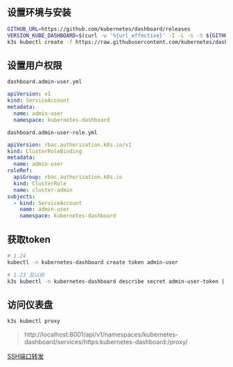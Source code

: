 
## 设置环境与安装

```bash
GITHUB_URL=https://github.com/kubernetes/dashboard/releases
VERSION_KUBE_DASHBOARD=$(curl -w '%{url_effective}' -I -L -s -S ${GITHUB_URL}/latest -o /dev/null | sed -e 's|.*/||')
k3s kubectl create -f https://raw.githubusercontent.com/kubernetes/dashboard/${VERSION_KUBE_DASHBOARD}/aio/deploy/recommended.yaml
```

## 设置用户权限

`dashboard.admin-user.yml`

```yaml
apiVersion: v1
kind: ServiceAccount
metadata:
  name: admin-user
  namespace: kubernetes-dashboard
```

`dashboard.admin-user-role.yml`

```yaml
apiVersion: rbac.authorization.k8s.io/v1
kind: ClusterRoleBinding
metadata:
  name: admin-user
roleRef:
  apiGroup: rbac.authorization.k8s.io
  kind: ClusterRole
  name: cluster-admin
subjects:
  - kind: ServiceAccount
    name: admin-user
    namespace: kubernetes-dashboard
```

## 获取token

```bash
# 1.24
kubectl -n kubernetes-dashboard create token admin-user

# 1.23 及以前
k3s kubectl -n kubernetes-dashboard describe secret admin-user-token | grep '^token'
```

## 访问仪表盘

```bash
k3s kubectl proxy
```

> http://localhost:8001/api/v1/namespaces/kubernetes-dashboard/services/https:kubernetes-dashboard:/proxy/

[SSH端口转发](../Linux/SSH/SSH端口转发.md)